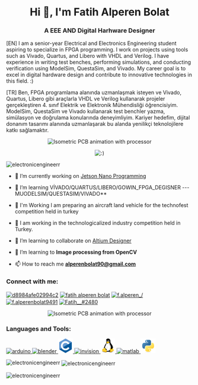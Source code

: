 <h1 align="center">Hi 👋, I'm Fatih Alperen Bolat</h1>
<h3 align="center">A EEE AND Digital Harhware Designer </h3>

[EN]
I am a senior-year Electrical and Electronics Engineering student aspiring to specialize in FPGA programming. I work on projects using tools such as Vivado, Quartus, and Libero with VHDL and Verilog. I have experience in writing test benches, performing simulations, and conducting verification using ModelSim, QuestaSim, and Vivado. My career goal is to excel in digital hardware design and contribute to innovative technologies in this field. :)


[TR]
Ben, FPGA programlama alanında uzmanlaşmak isteyen ve Vivado, Quartus, Libero gibi araçlarla VHDL ve Verilog kullanarak projeler gerçekleştiren 4. sınıf Elektrik ve Elektronik Mühendisliği öğrencisiyim. ModelSim, QuestaSim ve Vivado kullanarak test benchler yazma, simülasyon ve doğrulama konularında deneyimliyim. Kariyer hedefim, dijital donanım tasarımı alanında uzmanlaşarak bu alanda yenilikçi teknolojilere katkı sağlamaktır.

<p align="center">
  <img src="https://user-images.githubusercontent.com/125909061/230800686-f6e17c92-5ca7-42c6-a3b1-de9a39bffbb9.gif" alt="Isometric PCB animation with processor" width="700" height="400">
</p>


<p align="center">
  <img src="[https://user-images.githubusercontent.com/125909061/230800686-f6e17c92-5ca7-42c6-a3b1-de9a39bffbb9.gif](https://www.google.com/url?sa=i&url=https%3A%2F%2Fblog.devgenius.io%2F50-python-features-tips-tricks-that-you-dont-know-8a2cb55cd493&psig=AOvVaw2scJA2-4nw0ozdyzhtzwC7&ust=1681171203287000&source=images&cd=vfe&ved=0CBEQjRxqFwoTCMic2_SAnv4CFQAAAAAdAAAAABAJ)" alt=":)" width="700" height="400">
</p>

<p align="left"> <img src="https://komarev.com/ghpvc/?username=electronicengineerr&label=Profile%20views&color=0e75b6&style=flat" alt="electronicengineerr" /> </p>

- 🔭 I’m currently working on [Jetson Nano Programming](https://github.com/ElectronicEngineerr/DC-Motor-Driving-with-Jetson-Nano-)

- 🌱 I’m learning VİVADO/QUARTUS/LIBERO/GOWIN_FPGA_DEGISNER --- MUODELSIM/QUESTASIM/VIVADO**

- 👯 I'm Working I am preparing an aircraft land vehicle for the technofest competition held in turkey

- 👯 I am working in the technologicalized industry competition held in Turkey.

- 👯 I’m learning to collaborate on [Altium Designer](file:///C:/Users/90534/Desktop/JETSON%20NANO/INSANSIZ%20KARA%20ARACI%20PROJE/Tika_Proje/Tika_Proje.pdf)

- 🤝 I’m learning to **Image processing from OpenCV**

- 📫 How to reach me **alperenbolat90@gmail.com**

<h3 align="left">Connect with me:</h3>
<p align="left">
<a href="https://twitter.com/d8984afe02994c2" target="blank"><img align="center" src="https://raw.githubusercontent.com/rahuldkjain/github-profile-readme-generator/master/src/images/icons/Social/twitter.svg" alt="d8984afe02994c2" height="30" width="40" /></a>
<a href="https://linkedin.com/in/fatih alperen bolat" target="blank"><img align="center" src="https://raw.githubusercontent.com/rahuldkjain/github-profile-readme-generator/master/src/images/icons/Social/linked-in-alt.svg" alt="fatih alperen bolat" height="30" width="40" /></a>
<a href="https://instagram.com/f.alperen_/" target="blank"><img align="center" src="https://raw.githubusercontent.com/rahuldkjain/github-profile-readme-generator/master/src/images/icons/Social/instagram.svg" alt="f.alperen_/" height="30" width="40" /></a>
<a href="https://www.youtube.com/c/f.alperenbolat9491" target="blank"><img align="center" src="https://raw.githubusercontent.com/rahuldkjain/github-profile-readme-generator/master/src/images/icons/Social/youtube.svg" alt="f.alperenbolat9491" height="30" width="40" /></a>
<a href="https://discord.gg/Fatih__#2480" target="blank"><img align="center" src="https://raw.githubusercontent.com/rahuldkjain/github-profile-readme-generator/master/src/images/icons/Social/discord.svg" alt="Fatih__#2480" height="30" width="40" /></a>
</p>

<p align="center">
  <img src="https://miro.medium.com/v2/resize:fit:828/1*IRGB-4OAoO8KSqH_huDPFw.gif" alt="Isometric PCB animation with processor" width="600" height="300">
</p>





<h3 align="left">Languages and Tools:</h3>
<p align="left"> <a href="https://www.arduino.cc/" target="_blank" rel="noreferrer"> <img src="https://cdn.worldvectorlogo.com/logos/arduino-1.svg" alt="arduino" width="40" height="40"/> </a> <a href="https://www.blender.org/" target="_blank" rel="noreferrer"> <img src="https://download.blender.org/branding/community/blender_community_badge_white.svg" alt="blender" width="40" height="40"/> </a> <a href="https://www.cprogramming.com/" target="_blank" rel="noreferrer"> <img src="https://raw.githubusercontent.com/devicons/devicon/master/icons/c/c-original.svg" alt="c" width="40" height="40"/> </a> <a href="https://www.invisionapp.com/" target="_blank" rel="noreferrer"> <img src="https://www.vectorlogo.zone/logos/invisionapp/invisionapp-icon.svg" alt="invision" width="40" height="40"/> </a> <a href="https://www.linux.org/" target="_blank" rel="noreferrer"> <img src="https://raw.githubusercontent.com/devicons/devicon/master/icons/linux/linux-original.svg" alt="linux" width="40" height="40"/> </a> <a href="https://www.mathworks.com/" target="_blank" rel="noreferrer"> <img src="https://upload.wikimedia.org/wikipedia/commons/2/21/Matlab_Logo.png" alt="matlab" width="40" height="40"/> </a> <a href="https://www.python.org" target="_blank" rel="noreferrer"> <img src="https://raw.githubusercontent.com/devicons/devicon/master/icons/python/python-original.svg" alt="python" width="40" height="40"/> </a> </p>

<p><img align="left" src="https://github-readme-stats.vercel.app/api/top-langs?username=electronicengineerr&show_icons=true&locale=en&layout=compact" alt="electronicengineerr" /></p>

<p>&nbsp;<img align="center" src="https://github-readme-stats.vercel.app/api?username=electronicengineerr&show_icons=true&locale=en" alt="electronicengineerr" /></p>

<p><img align="center" src="https://github-readme-streak-stats.herokuapp.com/?user=electronicengineerr&" alt="electronicengineerr" /></p>
